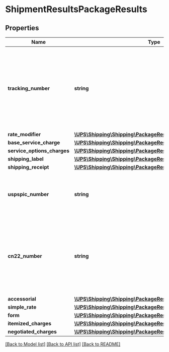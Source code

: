 # ShipmentResultsPackageResults

## Properties
Name | Type | Description | Notes
------------ | ------------- | ------------- | -------------
**tracking_number** | **string** | Package 1Z number.   For Mail Innovations shipments, please use the USPSPICNumber when tracking packages (a non-1Z number Mail Manifest Id is returned).  Applicable only for ShipmentResponse and ShipAcceptResponse. | 
**rate_modifier** | [**\UPS\Shipping\Shipping\PackageResultsRateModifier**](PackageResultsRateModifier.md) |  | [optional] 
**base_service_charge** | [**\UPS\Shipping\Shipping\PackageResultsBaseServiceCharge**](PackageResultsBaseServiceCharge.md) |  | [optional] 
**service_options_charges** | [**\UPS\Shipping\Shipping\PackageResultsServiceOptionsCharges**](PackageResultsServiceOptionsCharges.md) |  | [optional] 
**shipping_label** | [**\UPS\Shipping\Shipping\PackageResultsShippingLabel**](PackageResultsShippingLabel.md) |  | [optional] 
**shipping_receipt** | [**\UPS\Shipping\Shipping\PackageResultsShippingReceipt**](PackageResultsShippingReceipt.md) |  | [optional] 
**uspspic_number** | **string** | USPSPICNumber is USPS Package Identification; it should be used for tracking Mail Innovations shipments. | [optional] 
**cn22_number** | **string** | USPS defined CN22 ID number format varies based on destination country or territory.  Not applicable as of Jan 2015.  Mail Innovations shipments US to VI, PR, and GU are not considered international. | [optional] 
**accessorial** | [**\UPS\Shipping\Shipping\PackageResultsAccessorial[]**](PackageResultsAccessorial.md) |  | [optional] 
**simple_rate** | [**\UPS\Shipping\Shipping\PackageResultsSimpleRate**](PackageResultsSimpleRate.md) |  | [optional] 
**form** | [**\UPS\Shipping\Shipping\PackageResultsForm**](PackageResultsForm.md) |  | [optional] 
**itemized_charges** | [**\UPS\Shipping\Shipping\PackageResultsItemizedCharges[]**](PackageResultsItemizedCharges.md) |  | [optional] 
**negotiated_charges** | [**\UPS\Shipping\Shipping\PackageResultsNegotiatedCharges**](PackageResultsNegotiatedCharges.md) |  | [optional] 

[[Back to Model list]](../../README.md#documentation-for-models) [[Back to API list]](../../README.md#documentation-for-api-endpoints) [[Back to README]](../../README.md)

